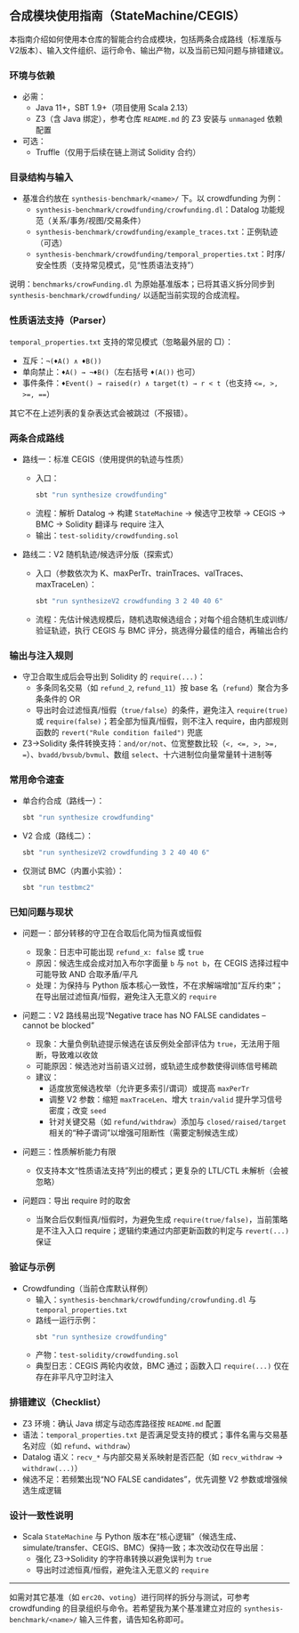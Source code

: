 ## 合成模块使用指南（StateMachine/CEGIS）

本指南介绍如何使用本仓库的智能合约合成模块，包括两条合成路线（标准版与V2版本）、输入文件组织、运行命令、输出产物，以及当前已知问题与排错建议。

### 环境与依赖

- 必需：
  - Java 11+，SBT 1.9+（项目使用 Scala 2.13）
  - Z3（含 Java 绑定），参考仓库 `README.md` 的 Z3 安装与 `unmanaged` 依赖配置
- 可选：
  - Truffle（仅用于后续在链上测试 Solidity 合约）

### 目录结构与输入

- 基准合约放在 `synthesis-benchmark/<name>/` 下。以 crowdfunding 为例：
  - `synthesis-benchmark/crowdfunding/crowfunding.dl`：Datalog 功能规范（关系/事务/视图/交易条件）
  - `synthesis-benchmark/crowdfunding/example_traces.txt`：正例轨迹（可选）
  - `synthesis-benchmark/crowdfunding/temporal_properties.txt`：时序/安全性质（支持常见模式，见“性质语法支持”）

说明：`benchmarks/crowFunding.dl` 为原始基准版本；已将其语义拆分同步到 `synthesis-benchmark/crowdfunding/` 以适配当前实现的合成流程。

### 性质语法支持（Parser）

`temporal_properties.txt` 支持的常见模式（忽略最外层的 □）：

- 互斥：`¬(♦A() ∧ ♦B())`
- 单向禁止：`♦A() → ¬♦B()`（左右括号 `♦(A())` 也可）
- 事件条件：`♦Event() → raised(r) ∧ target(t) → r < t`（也支持 `<=, >, >=, ==`）

其它不在上述列表的复杂表达式会被跳过（不报错）。

### 两条合成路线

- 路线一：标准 CEGIS（使用提供的轨迹与性质）
  - 入口：
    ```bash
    sbt "run synthesize crowdfunding"
    ```
  - 流程：解析 Datalog → 构建 `StateMachine` → 候选守卫枚举 → CEGIS → BMC → Solidity 翻译与 require 注入
  - 输出：`test-solidity/crowdfunding.sol`

- 路线二：V2 随机轨迹/候选评分版（探索式）
  - 入口（参数依次为 K、maxPerTr、trainTraces、valTraces、maxTraceLen）：
    ```bash
    sbt "run synthesizeV2 crowdfunding 3 2 40 40 6"
    ```
  - 流程：先估计候选规模后，随机选取候选组合；对每个组合随机生成训练/验证轨迹，执行 CEGIS 与 BMC 评分，挑选得分最佳的组合，再输出合约

### 输出与注入规则

- 守卫合取生成后会导出到 Solidity 的 `require(...)`：
  - 多条同名交易（如 `refund_2`, `refund_11`）按 base 名（`refund`）聚合为多条条件的 OR
  - 导出时会过滤恒真/恒假（`true/false`）的条件，避免注入 `require(true)` 或 `require(false)`；若全部为恒真/恒假，则不注入 require，由内部规则函数的 `revert("Rule condition failed")` 兜底
- Z3→Solidity 条件转换支持：`and/or/not`、位宽整数比较（`<, <=, >, >=, =`）、`bvadd/bvsub/bvmul`、数组 `select`、十六进制位向量常量转十进制等

### 常用命令速查

- 单合约合成（路线一）：
  ```bash
  sbt "run synthesize crowdfunding"
  ```
- V2 合成（路线二）：
  ```bash
  sbt "run synthesizeV2 crowdfunding 3 2 40 40 6"
  ```
- 仅测试 BMC（内置小实验）：
  ```bash
  sbt "run testbmc2"
  ```

### 已知问题与现状

- 问题一：部分转移的守卫在合取后化简为恒真或恒假
  - 现象：日志中可能出现 `refund_x: false` 或 `true`
  - 原因：候选生成会成对加入布尔字面量 `b` 与 `not b`，在 CEGIS 选择过程中可能导致 AND 合取矛盾/平凡
  - 处理：为保持与 Python 版本核心一致性，不在求解端增加“互斥约束”；在导出层过滤恒真/恒假，避免注入无意义的 `require`

- 问题二：V2 路线易出现“Negative trace has NO FALSE candidates – cannot be blocked”
  - 现象：大量负例轨迹提示候选在该反例处全部评估为 `true`，无法用于阻断，导致难以收敛
  - 可能原因：候选池对当前语义过弱，或轨迹生成参数使得训练信号稀疏
  - 建议：
    - 适度放宽候选枚举（允许更多索引/谓词）或提高 `maxPerTr`
    - 调整 V2 参数：缩短 `maxTraceLen`、增大 `train/valid` 提升学习信号密度；改变 `seed`
    - 针对关键交易（如 `refund/withdraw`）添加与 `closed/raised/target` 相关的“种子谓词”以增强可阻断性（需要定制候选生成）

- 问题三：性质解析能力有限
  - 仅支持本文“性质语法支持”列出的模式；更复杂的 LTL/CTL 未解析（会被忽略）

- 问题四：导出 require 时的取舍
  - 当聚合后仅剩恒真/恒假时，为避免生成 `require(true/false)`，当前策略是不注入入口 require；逻辑约束通过内部更新函数的判定与 `revert(...)` 保证

### 验证与示例

- Crowdfunding（当前仓库默认样例）
  - 输入：`synthesis-benchmark/crowdfunding/crowfunding.dl` 与 `temporal_properties.txt`
  - 路线一运行示例：
    ```bash
    sbt "run synthesize crowdfunding"
    ```
  - 产物：`test-solidity/crowdfunding.sol`
  - 典型日志：CEGIS 两轮内收敛，BMC 通过；函数入口 `require(...)` 仅在存在非平凡守卫时注入

### 排错建议（Checklist）

- Z3 环境：确认 Java 绑定与动态库路径按 `README.md` 配置
- 语法：`temporal_properties.txt` 是否满足受支持的模式；事件名需与交易基名对应（如 `refund`、`withdraw`）
- Datalog 语义：`recv_*` 与内部交易关系映射是否匹配（如 `recv_withdraw` → `withdraw(...)`）
- 候选不足：若频繁出现“NO FALSE candidates”，优先调整 V2 参数或增强候选生成逻辑

### 设计一致性说明

- Scala `StateMachine` 与 Python 版本在“核心逻辑”（候选生成、simulate/transfer、CEGIS、BMC）保持一致；本次改动仅在导出层：
  - 强化 Z3→Solidity 的字符串转换以避免误判为 `true`
  - 导出时过滤恒真/恒假，避免注入无意义的 `require`

---

如需对其它基准（如 `erc20`、`voting`）进行同样的拆分与测试，可参考 crowdfunding 的目录组织与命令。若希望我为某个基准建立对应的 `synthesis-benchmark/<name>/` 输入三件套，请告知名称即可。


